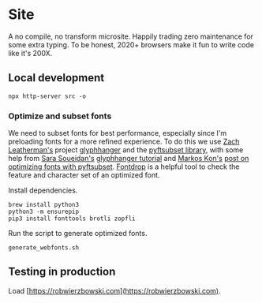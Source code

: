 # Site

A no compile, no transform microsite. Happily trading zero maintenance for some extra typing. To be honest, 2020+ browsers make it fun to write code like it's 200X.

## Local development

```shell
npx http-server src -o
```

### Optimize and subset fonts

We need to subset fonts for best performance, especially since I'm preloading fonts for a more refined experience. To do this we use [Zach Leatherman's](https://twitter.com/zachleat) project [glyphhanger](https://github.com/zachleat/glyphhanger) and the [pyftsubset library](https://fonttools.readthedocs.io/en/latest/subset/index.html), with some help from [Sara Soueidan's](https://twitter.com/SaraSoueidan) [glyphhanger tutorial](https://www.sarasoueidan.com/blog/glyphhanger) and [Markos Kon's](https://twitter.com/markos_kon) [post on optimizing fonts with pyftsubset](https://markoskon.com/creating-font-subsets/). [Fontdrop](https://fontdrop.info/) is a helpful tool to check the feature and character set of an optimized font.

Install dependencies.

```shell
brew install python3
python3 -m ensurepip
pip3 install fonttools brotli zopfli
```

Run the script to generate optimized fonts.

```shell
generate_webfonts.sh
```

## Testing in production

Load [https://robwierzbowski.com](https://robwierzbowski.com).

